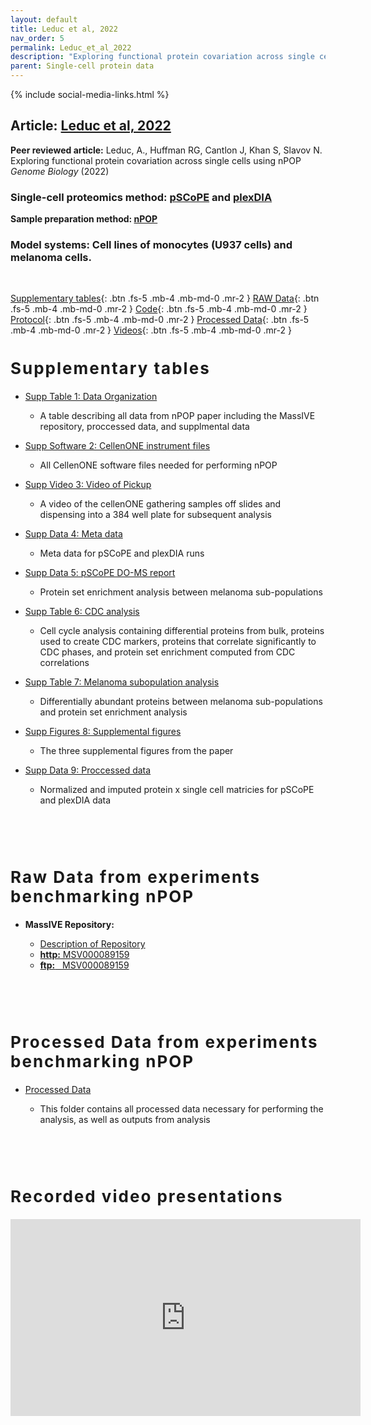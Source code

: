 ```yaml
---
layout: default
title: Leduc et al, 2022
nav_order: 5
permalink: Leduc_et_al_2022
description: "Exploring functional protein covariation across single cells using nPOP | Slavov Laboratory"
parent: Single-cell protein data
---
```

{% include social-media-links.html %}


## Article: [Leduc et al, 2022](https://www.biorxiv.org/content/10.1101/2021.04.24.441211v3)
**Peer reviewed article:**  Leduc, A., Huffman RG, Cantlon J, Khan S, Slavov N.
Exploring functional protein covariation across single cells using nPOP *Genome Biology*  (2022)

### Single-cell proteomics method: [pSCoPE](pSCoPE) and [plexDIA](plexDIA)
**Sample preparation method: [nPOP](https://scp.slavovlab.net/nPOP)**

### Model systems:  Cell lines of monocytes (U937 cells) and melanoma cells.


&nbsp;

[Supplementary tables](#supp_tables){: .btn .fs-5 .mb-4 .mb-md-0 .mr-2 }
[RAW Data](#raw_data){: .btn .fs-5 .mb-4 .mb-md-0 .mr-2 }
[Code](https://github.com/SlavovLab/nPOP){: .btn .fs-5 .mb-4 .mb-md-0 .mr-2 }
[Protocol](https://www.protocols.io/view/npop-4r3l24r7qg1y/v1){: .btn .fs-5 .mb-4 .mb-md-0 .mr-2 }
[Processed Data](#proc_data){: .btn .fs-5 .mb-4 .mb-md-0 .mr-2 }
[Videos](#talks){: .btn .fs-5 .mb-4 .mb-md-0 .mr-2 }

<h2 style="letter-spacing: 2px; font-size: 26px;" id="supp_tables" >Supplementary tables</h2>

* [Supp Table 1: Data Organization](https://docs.google.com/spreadsheets/d/1wtPtyAX8wykhplSDhEvv4S6lJEMqTOkT/edit?usp=sharing&ouid=105737144695616543623&rtpof=true&sd=true)
  - A table describing all data from nPOP paper including the MassIVE repository, proccessed data, and supplmental data
* [Supp Software 2: CellenONE instrument files](https://drive.google.com/drive/folders/14D_wmMCJRE5Zvf7XG-_nwKx4LY8FwQFu?usp=sharing)
  - All CellenONE software files needed for performing nPOP
* [Supp Video 3: Video of Pickup](https://drive.google.com/file/d/1dYDNEFNUy6tT8Muw0C5UB8-QK0u1gfbV/view?usp=sharing)
  - A video of the cellenONE gathering samples off slides and dispensing into a 384 well plate for subsequent analysis
* [Supp Data 4: Meta data](https://docs.google.com/spreadsheets/d/1JtkihjpyDzy3eamB2tLc6-YSjzENClQh/edit?usp=sharing&ouid=105737144695616543623&rtpof=true&sd=true)
  - Meta data for pSCoPE and plexDIA runs
* [Supp Data 5: pSCoPE DO-MS report](https://drive.google.com/file/d/1gU6StqmiP1MNXDzwnYrD-ta5EIpmnKaG/view?usp=sharing)
  - Protein set enrichment analysis between melanoma sub-populations
* [Supp Table 6: CDC analysis](https://docs.google.com/spreadsheets/d/1XFOsxSQF8zIROELmdGp3l1FRCzpq5I7l/edit?usp=sharing&ouid=105737144695616543623&rtpof=true&sd=true)
  - Cell cycle analysis containing differential proteins from bulk, proteins used to create CDC markers, proteins that correlate significantly to CDC phases, and protein set enrichment computed from CDC correlations
* [Supp Table 7:  Melanoma subopulation analysis](https://docs.google.com/spreadsheets/d/1KAT2Xt0LlfNoB1MUkGRKZcrNWHuXEmyg/edit?usp=sharing&ouid=105737144695616543623&rtpof=true&sd=true)
  - Differentially abundant proteins between melanoma sub-populations and protein set enrichment analysis
* [Supp Figures 8: Supplemental figures](https://drive.google.com/file/d/11Regaf55cxgbDdRzfoIbtuhxlC0T4vj-/view?usp=sharing)
  - The three supplemental figures from the paper
* [Supp Data 9: Proccessed data](https://drive.google.com/file/d/1OlChCyz6HR_Z5Kc9Z4DrgvE1-DV74IMx/view?usp=sharing)
  - Normalized and imputed protein x single cell matricies for pSCoPE and plexDIA data



   &nbsp;

   &nbsp;


<h2 style="letter-spacing: 2px; font-size: 26px;" id="raw_data" >Raw Data from experiments benchmarking nPOP</h2>

* **MassIVE Repository:**
  - [Description of Repository](https://docs.google.com/spreadsheets/d/1wtPtyAX8wykhplSDhEvv4S6lJEMqTOkT/edit?usp=sharing&ouid=105737144695616543623&rtpof=true&sd=true)
  - [**http:**  MSV000089159](https://massive.ucsd.edu/ProteoSAFe/dataset.jsp?task=158ee6b0cc0b4d8b9f1883b3917793fb)
  - [**ftp:** &nbsp; MSV000089159](ftp://massive.ucsd.edu/MSV000089159)


  &nbsp;

  &nbsp;

<h2 style="letter-spacing: 2px; font-size: 26px;" id="proc_data" >Processed Data from experiments benchmarking nPOP</h2>

* [Processed Data](https://drive.google.com/drive/folders/12-H2a1mfSHZUGf8O50Cr0pPZ4zIDjTac?usp=sharing)
   - This folder contains all processed data necessary for performing the analysis, as well as outputs from analysis

   &nbsp;

   &nbsp;


<h2 style="letter-spacing: 2px; font-size: 26px;" id="talks" >Recorded video presentations</h2>

<iframe width="560" height="315" src="https://www.youtube.com/embed/DJ1U_KpMNcY" title="YouTube video player" frameborder="0" allow="accelerometer; autoplay; clipboard-write; encrypted-media; gyroscope; picture-in-picture" allowfullscreen></iframe>


&nbsp;

&nbsp;


&nbsp;

&nbsp;

&nbsp;

&nbsp;

&nbsp;

&nbsp;

&nbsp;

&nbsp;

&nbsp;

&nbsp;

&nbsp;

&nbsp;

&nbsp;
